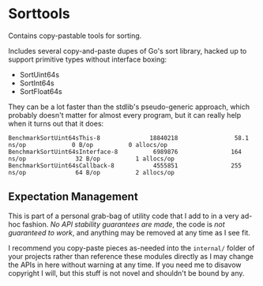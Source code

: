 # Sorttools

Contains copy-pastable tools for sorting.

Includes several copy-and-paste dupes of Go's sort library, hacked up to support
primitive types without interface boxing:

- SortUint64s
- SortInt64s
- SortFloat64s

They can be a lot faster than the stdlib's pseudo-generic approach, which
probably doesn't matter for almost every program, but it can really help when
it turns out that it does:

    BenchmarkSortUint64sThis-8              18840218                58.1 ns/op             0 B/op          0 allocs/op
    BenchmarkSortUint64sInterface-8          6989876               164 ns/op              32 B/op          1 allocs/op
    BenchmarkSortUint64sCallback-8           4555851               255 ns/op              64 B/op          2 allocs/op


## Expectation Management

This is part of a personal grab-bag of utility code that I add to in a very
ad-hoc fashion. *No API stability guarantees are made*, the code is *not
guaranteed to work*, and anything may be removed at any time as I see fit.

I recommend you copy-paste pieces as-needed into the `internal/` folder of your
projects rather than reference these modules directly as I may change the APIs
in here without warning at any time. If you need me to disavow copyright I will,
but this stuff is not novel and shouldn't be bound by any.
